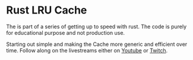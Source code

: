 # Rust LRU Cache

The is part of a series of getting up to speed with rust. The code is purely for educational purpose and not production use.

Starting out simple and making the Cache more generic and efficient over time. Follow along on the livestreams either
on [Youtube](https://youtube.perfects.engineering) or [Twitch](https://twitch.tv/perfectmak).
